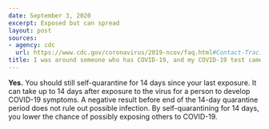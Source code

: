 ```yaml
---
date: September 3, 2020
excerpt: Exposed but can spread
layout: post
sources:
- agency: cdc
  url: https://www.cdc.gov/coronavirus/2019-ncov/faq.html#Contact-Tracing
title: I was around someone who has COVID-19, and my COVID-19 test came back negative. Do I still need to quarantine for 14 days after I was last exposed?
---
```


**Yes.** You should still self-quarantine for 14 days since your last exposure. It can take up to 14 days after exposure to the virus for a person to develop COVID-19 symptoms. A negative result before end of the 14-day quarantine period does not rule out possible infection. By self-quarantining for 14 days, you lower the chance of possibly exposing others to COVID-19.